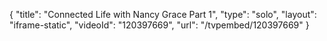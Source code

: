 {
    "title": "Connected Life with Nancy Grace Part 1",
    "type": "solo",
    "layout": "iframe-static",
    "videoId": "120397669",
    "url": "\/tvpembed\/120397669"
}